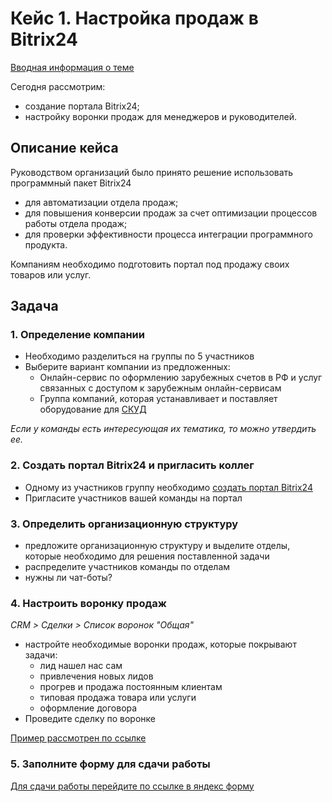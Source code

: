 # Кейс 1. Настройка  продаж в Bitrix24
<!-- [Презентация кейса]() -->
[Вводная информация о теме](info.md)

Сегодня рассмотрим:

* создание портала Bitrix24;
* настройку воронки продаж для менеджеров и руководителей.

## Описание кейса

Руководством организаций было принято решение использовать программный пакет Bitrix24
<!-- TODO - предложите ваши варианты "для чего"? -->
* для автоматизации отдела продаж;
* для повышения конверсии продаж за счет оптимизации процессов работы отдела продаж;
* для проверки эффективности процесса интеграции программного продукта.

Компаниям необходимо подготовить портал под продажу своих товаров или услуг.

## Задача

### 1. Определение компании

* Необходимо разделиться на группы по 5 участников
* Выберите вариант компании из предложенных:
  * Онлайн-сервис по оформлению зарубежных счетов в РФ и услуг связанных с доступом к зарубежным онлайн-сервисам
  * Группа компаний, которая устанавливает и поставляет оборудование для [СКУД](https://www.delta.ru/blog/chto-takoe-skud/)

_Если у команды есть интересующая их тематика, то можно утвердить ее._

### 2. Создать портал Bitrix24 и пригласить коллег

* Одному из участников группу необходимо [создать портал Bitrix24](https://auth2.bitrix24.net/create/)
* Пригласите участников вашей команды на портал

### 3. Определить организационную структуру

* предложите организационную структуру и выделите отделы, которые необходимо для решения поставленной задачи
* распределите участников команды по отделам
* нужны ли чат-боты?

### 4. Настроить воронку продаж

_CRM > Сделки > Список воронок "Общая"_

* настройте необходимые воронки продаж, которые покрывают задачи:
  * лид нашел нас сам
  * привлечения новых лидов
  * прогрев и продажа постоянным клиентам
  * типовая продажа товара или услуги
  * оформление договора
* Проведите сделку по воронке

[Пример рассмотрен по ссылке](info.md/#пример-работы-с-crm-для-облачного-провайдера)

### 5. Заполните форму для сдачи работы

[Для сдачи работы перейдите по ссылке в яндекс форму](https://forms.yandex.ru/cloud/66ec402490fa7b1fc05f281f/)
